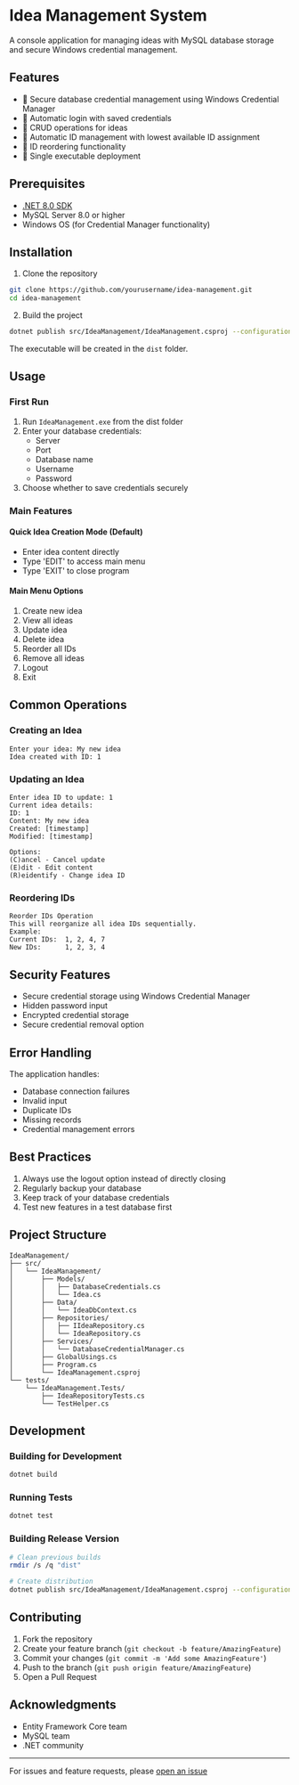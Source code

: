 # Idea Management System

A console application for managing ideas with MySQL database storage and secure Windows credential management.

## Features

- 🔐 Secure database credential management using Windows Credential Manager
- 🔄 Automatic login with saved credentials
- 📝 CRUD operations for ideas
- 🔢 Automatic ID management with lowest available ID assignment
- 🔄 ID reordering functionality
- 🎯 Single executable deployment

## Prerequisites

- [.NET 8.0 SDK](https://dotnet.microsoft.com/download/dotnet/8.0)
- MySQL Server 8.0 or higher
- Windows OS (for Credential Manager functionality)

## Installation

1. Clone the repository
```bash
git clone https://github.com/yourusername/idea-management.git
cd idea-management
```

2. Build the project
```bash
dotnet publish src/IdeaManagement/IdeaManagement.csproj --configuration Release --runtime win-x64 --self-contained true --output "dist" -p:PublishSingleFile=true -p:IncludeNativeLibrariesForSelfExtract=true -p:EnableCompressionInSingleFile=true -p:DebugType=embedded
```

The executable will be created in the `dist` folder.

## Usage

### First Run
1. Run `IdeaManagement.exe` from the dist folder
2. Enter your database credentials:
   - Server
   - Port
   - Database name
   - Username
   - Password
3. Choose whether to save credentials securely

### Main Features

#### Quick Idea Creation Mode (Default)
- Enter idea content directly
- Type 'EDIT' to access main menu
- Type 'EXIT' to close program

#### Main Menu Options
1. Create new idea
2. View all ideas
3. Update idea
4. Delete idea
5. Reorder all IDs
6. Remove all ideas
7. Logout
8. Exit

## Common Operations

### Creating an Idea
```
Enter your idea: My new idea
Idea created with ID: 1
```

### Updating an Idea
```
Enter idea ID to update: 1
Current idea details:
ID: 1
Content: My new idea
Created: [timestamp]
Modified: [timestamp]

Options:
(C)ancel - Cancel update
(E)dit - Edit content
(R)eidentify - Change idea ID
```

### Reordering IDs
```
Reorder IDs Operation
This will reorganize all idea IDs sequentially.
Example:
Current IDs:  1, 2, 4, 7
New IDs:      1, 2, 3, 4
```

## Security Features

- Secure credential storage using Windows Credential Manager
- Hidden password input
- Encrypted credential storage
- Secure credential removal option

## Error Handling

The application handles:
- Database connection failures
- Invalid input
- Duplicate IDs
- Missing records
- Credential management errors

## Best Practices

1. Always use the logout option instead of directly closing
2. Regularly backup your database
3. Keep track of your database credentials
4. Test new features in a test database first

## Project Structure

```
IdeaManagement/
├── src/
│   └── IdeaManagement/
│       ├── Models/
│       │   ├── DatabaseCredentials.cs
│       │   └── Idea.cs
│       ├── Data/
│       │   └── IdeaDbContext.cs
│       ├── Repositories/
│       │   ├── IIdeaRepository.cs
│       │   └── IdeaRepository.cs
│       ├── Services/
│       │   └── DatabaseCredentialManager.cs
│       ├── GlobalUsings.cs
│       ├── Program.cs
│       └── IdeaManagement.csproj
└── tests/
    └── IdeaManagement.Tests/
        ├── IdeaRepositoryTests.cs
        └── TestHelper.cs
```

## Development

### Building for Development
```bash
dotnet build
```

### Running Tests
```bash
dotnet test
```

### Building Release Version
```bash
# Clean previous builds
rmdir /s /q "dist"

# Create distribution
dotnet publish src/IdeaManagement/IdeaManagement.csproj --configuration Release --runtime win-x64 --self-contained true --output "dist" -p:PublishSingleFile=true -p:IncludeNativeLibrariesForSelfExtract=true -p:EnableCompressionInSingleFile=true -p:DebugType=embedded
```

## Contributing

1. Fork the repository
2. Create your feature branch (`git checkout -b feature/AmazingFeature`)
3. Commit your changes (`git commit -m 'Add some AmazingFeature'`)
4. Push to the branch (`git push origin feature/AmazingFeature`)
5. Open a Pull Request

## Acknowledgments

- Entity Framework Core team
- MySQL team
- .NET community

---
For issues and feature requests, please [open an issue](https://github.com/blazermask/IdeaManagement/issues)
